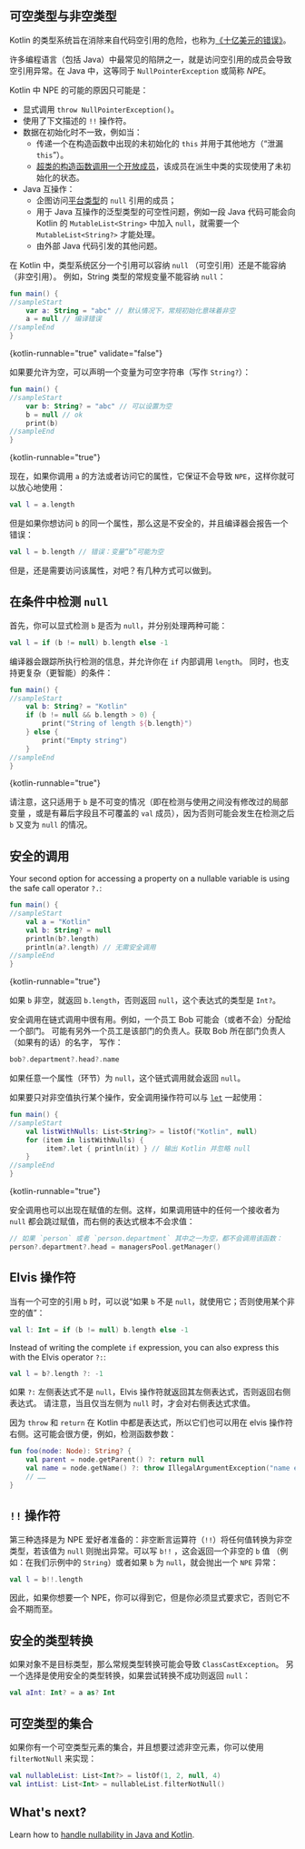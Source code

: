 [//]: # (title: 空安全)

## 可空类型与非空类型

Kotlin 的类型系统旨在消除来自代码空引用的危险，也称为[《十亿美元的错误》](https://en.wikipedia.org/wiki/Null_pointer#History)。

许多编程语言（包括 Java）中最常见的陷阱之一，就是访问空引用的成员<!--
-->会导致空引用异常。在 Java 中，这等同于 `NullPointerException` 
或简称 *NPE*。

Kotlin 中 NPE 的可能的原因只可能是：

* 显式调用 `throw NullPointerException()`。
* 使用了下文描述的 `!!` 操作符。
* 数据在初始化时不一致，例如当：
  * 传递一个在构造函数中出现的未初始化的 `this` 并用于其他地方（“泄漏 `this`”）。
  * [超类的构造函数调用一个开放成员](inheritance.md#派生类初始化顺序)，该成员在派生中类的实现<!--
  -->使用了未初始化的状态。
* Java 互操作：
  * 企图访问[平台类型](java-interop.md#空安全与平台类型)的 `null` 引用的成员；
  * 用于 Java 互操作的泛型类型的可空性问题，例如一段 Java 代码可能会向 Kotlin 的 `MutableList<String>` 中加入
  `null`，就需要一个 `MutableList<String?>` 才能处理。
  * 由外部 Java 代码引发的其他问题。

在 Kotlin 中，类型系统区分一个引用可以容纳 `null` （可空引用）还是<!--
-->不能容纳（非空引用）。
例如，String 类型的常规变量不能容纳 `null`：

```kotlin
fun main() {
//sampleStart
    var a: String = "abc" // 默认情况下，常规初始化意味着非空
    a = null // 编译错误
//sampleEnd
}
```
{kotlin-runnable="true" validate="false"}

如果要允许为空，可以声明一个变量为可空字符串（写作 `String?`）：

```kotlin
fun main() {
//sampleStart
    var b: String? = "abc" // 可以设置为空
    b = null // ok
    print(b)
//sampleEnd
}
```
{kotlin-runnable="true"}

现在，如果你调用 `a` 的方法或者访问它的属性，它保证不会导致 `NPE`，这样你就可以放心地使用：

```kotlin
val l = a.length
```

但是如果你想访问 `b` 的同一个属性，那么这是不安全的，并且编译器会报告一个错误：

```kotlin
val l = b.length // 错误：变量“b”可能为空
```

但是，还是需要访问该属性，对吧？有几种方式可以做到。

## 在条件中检测 `null`

首先，你可以显式检测 `b` 是否为 `null`，并分别处理两种可能：

```kotlin
val l = if (b != null) b.length else -1
```

编译器会跟踪所执行检测的信息，并允许你在 `if` 内部调用 `length`。
同时，也支持更复杂（更智能）的条件：

```kotlin
fun main() {
//sampleStart
    val b: String? = "Kotlin"
    if (b != null && b.length > 0) {
        print("String of length ${b.length}")
    } else {
        print("Empty string")
    }
//sampleEnd
}
```
{kotlin-runnable="true"}

请注意，这只适用于 `b` 是不可变的情况（即在检测与使用之间没有修改过的局部变量
，或是有幕后字段且不可覆盖的 `val` 成员），因为否则可能会发生<!--
-->在检测之后 `b` 又变为 `null` 的情况。

## 安全的调用

Your second option for accessing a property on a nullable variable is using the safe call operator `?.`:

```kotlin
fun main() {
//sampleStart
    val a = "Kotlin"
    val b: String? = null
    println(b?.length)
    println(a?.length) // 无需安全调用
//sampleEnd
}
```
{kotlin-runnable="true"}

如果 `b` 非空，就返回 `b.length`，否则返回 `null`，这个表达式的类型是 `Int?`。

安全调用在链式调用中很有用。例如，一个员工 Bob 可能会（或者不会）分配给一个部门。
可能有另外一个员工是该部门的负责人。获取 Bob 所在部门负责人（如果有的话）的名字，
写作：

```kotlin
bob?.department?.head?.name
```

如果任意一个属性（环节）为 `null`，这个链式调用就会返回 `null`。

如果要只对非空值执行某个操作，安全调用操作符可以与
[`let`](https://kotlinlang.org/api/latest/jvm/stdlib/kotlin/let.html) 一起使用：

```kotlin
fun main() {
//sampleStart
    val listWithNulls: List<String?> = listOf("Kotlin", null)
    for (item in listWithNulls) {
         item?.let { println(it) } // 输出 Kotlin 并忽略 null
    }
//sampleEnd
}
```
{kotlin-runnable="true"}

安全调用也可以出现在赋值的左侧。这样，如果调用链中的任何一个接收者为
`null` 都会跳过赋值，而右侧的表达式根本不会求值：

```kotlin
// 如果 `person` 或者 `person.department` 其中之一为空，都不会调用该函数：
person?.department?.head = managersPool.getManager()
```

## Elvis 操作符

当有一个可空的引用 `b` 时，可以说“如果 `b` 不是 `null`，就使用它；否则使用某个非空的值”：

```kotlin
val l: Int = if (b != null) b.length else -1
```

Instead of writing the complete `if` expression, you can also express this with the Elvis operator `?:`:

```kotlin
val l = b?.length ?: -1
```

如果 `?:` 左侧表达式不是 `null`，Elvis 操作符就返回其左侧表达式，否则返回<!--
-->右侧表达式。
请注意，当且仅当左侧为 `null` 时，才会对右侧表达式求值。

因为 `throw` 和 `return` 在 Kotlin 中都是表达式，所以它们也可以用在
elvis 操作符右侧。这可能会很方便，例如，检测函数参数：

```kotlin
fun foo(node: Node): String? {
    val parent = node.getParent() ?: return null
    val name = node.getName() ?: throw IllegalArgumentException("name expected")
    // ……
}
```

## `!!` 操作符

第三种选择是为 NPE 爱好者准备的：非空断言运算符（`!!`）将任何值转换为非空<!--
-->类型，若该值为 `null` 则抛出异常。可以写 `b!!` ，这会返回一个非空的 `b` 值
（例如：在我们示例中的 `String`）或者如果 `b` 为 `null`，就会抛出一个 `NPE` 异常：

```kotlin
val l = b!!.length
```

因此，如果你想要一个 NPE，你可以得到它，但是你必须显式要求它，否则它不会不期而至。

## 安全的类型转换

如果对象不是目标类型，那么常规类型转换可能会导致 `ClassCastException`。
另一个选择是使用安全的类型转换，如果尝试转换不成功则返回 `null`：

```kotlin
val aInt: Int? = a as? Int
```

## 可空类型的集合

如果你有一个可空类型元素的集合，并且想要过滤非空元素，你可以使用
`filterNotNull` 来实现：

```kotlin
val nullableList: List<Int?> = listOf(1, 2, null, 4)
val intList: List<Int> = nullableList.filterNotNull()
```

## What's next?

Learn how to [handle nullability in Java and Kotlin](java-to-kotlin-nullability-guide.md).
